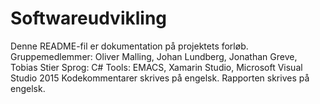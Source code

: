 # Softwareudvikling
Denne README-fil er dokumentation på projektets forløb.
Gruppemedlemmer: Oliver Malling, Johan Lundberg, Jonathan Greve, Tobias Stier
Sprog: C#
Tools: EMACS, Xamarin Studio, Microsoft Visual Studio 2015
Kodekommentarer skrives på engelsk.
Rapporten skrives på engelsk.
